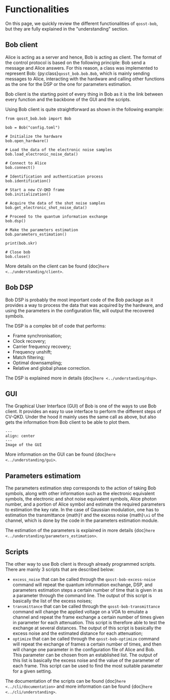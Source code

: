 # Functionalities

On this page, we quickly review the different functionalities of `qosst-bob`, but they are fully explained in the "understanding" section.

## Bob client

Alice is acting as a server and hence, Bob is acting as client. The format of the control protocol is based on the following principle: Bob send a message and Alice answers. For this reason, a class was implemented to represent Bob: {py:class}`qosst_bob.bob.Bob`, which is mainly sending messages to Alice, interacting with the hardware and calling other functions as the one for the DSP or the one for parameters estimation.

Bob client is the starting point of every thing in Bob as it is the link between every function and the backbone of the GUI and the scripts.

Using Bob client is quite straightforward as shown in the following example:

```{code-block} python
from qosst_bob.bob import Bob

bob = Bob("config.toml")

# Initialize the hardware
bob.open_hardware()

# Load the data of the electronic noise samples
bob.load_electronic_noise_data()

# Connect to Alice
bob.connect()

# Identification and authentication process
bob.identification()

# Start a new CV-QKD frame
bob.initialization()

# Acquire the data of the shot noise samples
bob.get_electronic_shot_noise_data()

# Proceed to the quantum information exchange
bob.dsp()

# Make the parameters estimation
bob.parameters_estimation()

print(bob.skr)

# Close bob
bob.close()
```

More details on the client can be found {doc}`here <../understanding/client>`.

## Bob DSP

Bob DSP is probably the most important code of the Bob package as it provides a way to process the data that was acquired by the hardware, and using the parameters in the configuration file, will output the recovered symbols.

The DSP is a complex bit of code that performs:

* Frame synchronisation;
* Clock recovery;
* Carrier frequency recovery;
* Frequency unshift;
* Match filtering;
* Optimal downsampling;
* Relative and global phase correction.

The DSP is explained more in details {doc}`here <../understanding/dsp>`.

## GUI

The Graphical User Interface (GUI) of Bob is one of the ways to use Bob client. It provides an easy to use interface to perform the different steps of CV-QKD. Under the hood it mainly uses the same call as above, but also gets the information from Bob client to be able to plot them.

```{figure} ../_static/gui.png
---
align: center
---
Image of the GUI
```

More information on the GUI can be found {doc}`here <../understanding/gui>`.

## Parameters estimatiom

The parameters estimation step corresponds to the action of taking Bob symbols, along with other information such as the electronic equivalent symbols, the electronic and shot noise equivalent symbols, Alice photon number, and a portion of Alice symbol and estimate the required parameters to estimation the key rate. In the case of Gaussian modulation, one has to estimation the transmittance {math}`T` and the excess noise {math}`\xi` of the channel, which is done by the code in the parameters estimation module.

The estimation of the parameters is explained in more details {doc}`here <../understanding/parameters_estimation>`.

## Scripts

The other way to use Bob client is through already programmed scripts. There are mainly 3 scripts that are described below:

* `excess_noise` that can be called through the `qosst-bob-excess-noise` command will repeat the quantum information exchange, DSP, and parameters estimation steps a certain number of time that is given in as a parameter through the command line. The output of this script is basically the list of the excess noises;
* `transmittance` that can be called through the `qosst-bob-transmittance` command will change the applied voltage on a VOA to emulate a channel and repeat the frame exchange a certain number of times given in parameter for each attenuation. This script is therefore able to test the exchange at several distances. The output of this script is basically the excess noise and the estimated distance for each attenuation;
* `optimize` that can be called through the `qosst-bob-optimize` command will repeat the exchange of frames a certain number of times, and then will change one parameter in the configuration file of Alice and Bob. This parameter can be chosen from an established list. The output of this list is basically the excess noise and the value of the parameter of each frame. This script can be used to find the most suitable parameter for a given setting.

The documentation of the scripts can be found {doc}`here <../cli/documentation>` and more information can be found {doc}`here <../cli/understanding>`.